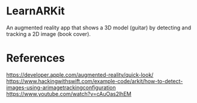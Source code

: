 # LearnARKit
An augmented reality app that shows a 3D model (guitar) by detecting and tracking a 2D image (book cover).

# References
https://developer.apple.com/augmented-reality/quick-look/
https://www.hackingwithswift.com/example-code/arkit/how-to-detect-images-using-arimagetrackingconfiguration
https://www.youtube.com/watch?v=cAuOas2lhEM

